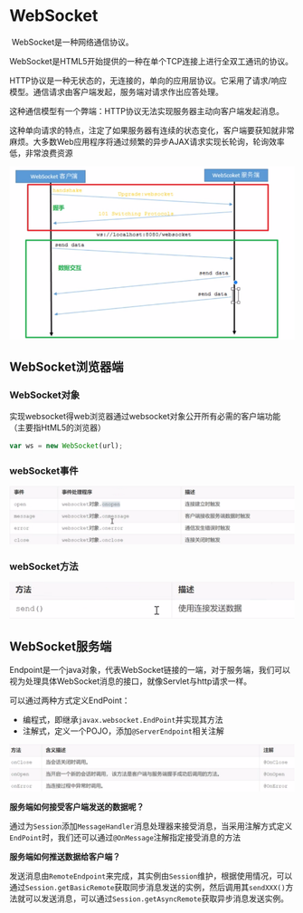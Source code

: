 # WebSocket

​	WebSocket是一种网络通信协议。

​	WebSocket是HTML5开始提供的一种在单个TCP连接上进行全双工通讯的协议。

​	HTTP协议是一种无状态的，无连接的，单向的应用层协议。它采用了请求/响应模型。通信请求由客户端发起，服务端对请求作出应答处理。

​	这种通信模型有一个弊端：HTTP协议无法实现服务器主动向客户端发起消息。

​	这种单向请求的特点，注定了如果服务器有连续的状态变化，客户端要获知就非常麻烦。大多数Web应用程序将通过频繁的异步AJAX请求实现长轮询，轮询效率低，非常浪费资源

![image-20211109175504721](image/image-20211109175504721.png)

## WebSocket浏览器端

### WebSocket对象

​	实现websocket得web浏览器通过websocket对象公开所有必需的客户端功能（主要指HtML5的浏览器）

```js
var ws = new WebSocket(url);
```

### webSocket事件

![image-20211110102559269](image/image-20211110102559269.png)

### webSocket方法

![image-20211110102626446](image/image-20211110102626446.png)

## WebSocket服务端

​	Endpoint是一个java对象，代表WebSocket链接的一端，对于服务端，我们可以视为处理具体WebSocket消息的接口，就像Servlet与http请求一样。

可以通过两种方式定义EndPoint：

- 编程式，即继承`javax.websocket.EndPoint`并实现其方法
- 注解式，定义一个POJO，添加`@ServerEndpoint`相关注解

![image-20211110103012982](image/image-20211110103012982.png)

**服务端如何接受客户端发送的数据呢？**

​	通过为`Session`添加`MessageHandler`消息处理器来接受消息，当采用注解方式定义`EndPoint`时，我们还可以通过`@OnMessage`注解指定接受消息的方法

**服务端如何推送数据给客户端？**

​	发送消息由`RemoteEndpoint`来完成，其实例由`Session`维护，根据使用情况，可以通过`Session.getBasicRemote`获取同步消息发送的实例，然后调用其`sendXXX()`方法就可以发送消息，可以通过`Session.getAsyncRemote`获取异步消息发送实例。
